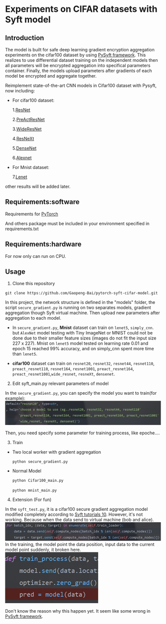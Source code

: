 # Experiments on CIFAR datasets with Syft model

## Introduction

The model is built for safe deep learning gradient encryption aggregation experiments on the cifar100 dataset by using [PySyft framework](https://github.com/OpenMined/PySyft). This realizes to use differential dataset training on the independent models then all parameters will be encrypted aggregation into specifical parameters container. Finally, the models upload parameters after gradients of each model be encrypted and aggregate together.

Reimplement state-of-the-art CNN models in Cifar100 dataset with Pysyft, now including:
* For cifar100 dataset:

    1.[ResNet](https://arxiv.org/abs/1512.03385v1)
    
    2.[PreActResNet](https://arxiv.org/abs/1603.05027v3)
    
    3.[WideResNet](https://arxiv.org/abs/1605.07146v4)
    
    4.[ResNeXt](https://arxiv.org/abs/1611.05431v2)
    
    5.[DenseNet](https://arxiv.org/abs/1608.06993v4)

    6.[Alexnet](https://arxiv.org/ftp/arxiv/papers/1803/1803.01164.pdf)

* For Mnist dataset:

    7.[Lenet](https://arxiv.org/pdf/1909.12778.pdf)

other results will be added later.

## Requirements:software

Requirements for [PyTorch](http://pytorch.org/)

And others package must be included in your environment specified in requirements.txt

## Requirements:hardware

For now only can run on CPU.

## Usage

1. Clone this repository

```
git clone https://github.com/Gaopeng-Bai/pytorch-syft-cifar-model.git
```

In this project, the network structure is defined in the "models" folder, the script ```secure_gradient.py``` is running on two separates models, gradient aggregation though Syft virtual machine. Then upload new parameters after aggregation to each model.

* In ```secure_gradient.py```, **Mnist** dataset can train on ``lenet5``, ``simply_cnn``.  but ``AlexNet`` model testing with Tiny ImageNet or MNIST could not be done due to their smaller feature sizes (images do not fit the input size 227 x 227). Mnist on ``lenet5`` model tested on learning rate 0.01 and epoch 15 reached 99% accuracy, and on simply_cnn spent more time than ``lenet5``.

* **cifar100** dataset can train on ``resnet20``, ``resnet32``, ``resnet44``, ``resnet110``, ``preact_resnet110``, ``resnet164``, ``resnet1001``, ``preact_resnet164``, ``preact_resnet1001``,``wide_resnet``, ``resneXt``, ``densenet``.

2. Edit syft_main.py relevant parameters of model

In the ```secure_gradient.py```, you can specify the model you want to train(for example):
![avatar](images/models.png)

Then, you need specify some parameter for training process, like epoche....

3. Train

* Two local worker with gradient aggregation

    ```
    python secure_gradient.py
    ```

* Normal Model 

    ```
    python Cifar100_main.py

    python mnist_main.py
    ```

4. Extension (For fun)

In the  ```syft_test.py```, it is a cifar100 secure gradient aggregation model modified completely according to [Syft tutorials 10](https://github.com/OpenMined/PySyft/blob/master/examples/tutorials/Part%2010%20-%20Federated%20Learning%20with%20Secure%20Aggregation.ipynb).   However, it's not working. Because when the data send to virtual machine (bob and alice). 
![avatar](images/data_pro.png)
In the training, the model point the data position, input data to the current model point suddenly, it broken here. 
![avatar](images/pro.png)

Don't know the reason why this happen yet. It seem like some wrong in [PySyft framework](https://github.com/OpenMined/PySyft).  
